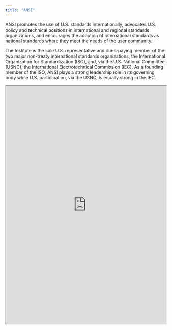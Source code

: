 ```yaml
---
title: "ANSI"
---
```


ANSI promotes the use of U.S. standards internationally, advocates U.S. policy and technical positions in international and regional standards organizations, and encourages the adoption of international standards as national standards where they meet the needs of the user community.

The Institute is the sole U.S. representative and dues-paying member of the two major non-treaty international standards organizations, the International Organization for Standardization (ISO), and, via the U.S. National Committee (USNC), the International Electrotechnical Commission (IEC). As a founding member of the ISO, ANSI plays a strong leadership role in its governing body while U.S. participation, via the USNC, is equally strong in the IEC.

<iframe height="750" width="100%" src="https://ewelton.github.io/ktest/wiki.html#ANSI"></iframe>
